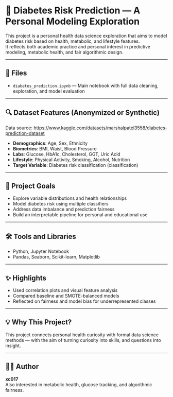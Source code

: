 # 🧪 Diabetes Risk Prediction — A Personal Modeling Exploration

This project is a personal health data science exploration that aims to model diabetes risk based on health, metabolic, and lifestyle features.  
It reflects both academic practice and personal interest in predictive modeling, metabolic health, and fair algorithmic design.

---

## 📁 Files

- `diabetes_prediction.ipynb` — Main notebook with full data cleaning, exploration, and model evaluation

---

## 🔍 Dataset Features (Anonymized or Synthetic)

Data source: https://www.kaggle.com/datasets/marshalpatel3558/diabetes-prediction-dataset

- **Demographics**: Age, Sex, Ethnicity  
- **Biometrics**: BMI, Waist, Blood Pressure  
- **Labs**: Glucose, HbA1c, Cholesterol, GGT, Uric Acid  
- **Lifestyle**: Physical Activity, Smoking, Alcohol, Nutrition  
- **Target Variable**: Diabetes risk classification (classification)

---

## 🔬 Project Goals

- Explore variable distributions and health relationships
- Model diabetes risk using multiple classifiers
- Address data imbalance and prediction fairness
- Build an interpretable pipeline for personal and educational use

---

## 🛠️ Tools and Libraries

- Python, Jupyter Notebook
- Pandas, Seaborn, Scikit-learn, Matplotlib

---

## ✨ Highlights

- Used correlation plots and visual feature analysis
- Compared baseline and SMOTE-balanced models
- Reflected on fairness and model bias for underrepresented classes

---

## 💡 Why This Project?

This project connects personal health curiosity with formal data science methods — with the aim of turning curiosity into skills, and questions into insight.

---

## 👩‍💻 Author

**xc017**  
Also interested in metabolic health, glucose tracking, and algorithmic fairness.
